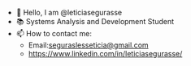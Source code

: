 - 👋 Hello, I am @leticiasegurasse
- 📚 Systems Analysis and Development Student
- 📫 How to contact me:
    - Email:seguraslesseticia@gmail.com
    - https://www.linkedin.com/in/leticiasegurasse/

<!---
leticiasegurasse/leticiasegurasse is a ✨ special ✨ repository because its `README.md` (this file) appears on your GitHub profile.
You can click the Preview link to take a look at your changes.
--->
